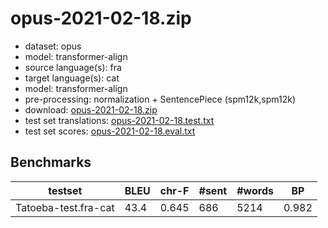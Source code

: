 # opus-2021-02-18.zip

* dataset: opus
* model: transformer-align
* source language(s): fra
* target language(s): cat
* model: transformer-align
* pre-processing: normalization + SentencePiece (spm12k,spm12k)
* download: [opus-2021-02-18.zip](https://object.pouta.csc.fi/Tatoeba-MT-models/fra-cat/opus-2021-02-18.zip)
* test set translations: [opus-2021-02-18.test.txt](https://object.pouta.csc.fi/Tatoeba-MT-models/fra-cat/opus-2021-02-18.test.txt)
* test set scores: [opus-2021-02-18.eval.txt](https://object.pouta.csc.fi/Tatoeba-MT-models/fra-cat/opus-2021-02-18.eval.txt)

## Benchmarks

| testset | BLEU  | chr-F | #sent | #words | BP |
|---------|-------|-------|-------|--------|----|
| Tatoeba-test.fra-cat 	| 43.4 	| 0.645 	| 686 	| 5214 	| 0.982 |

